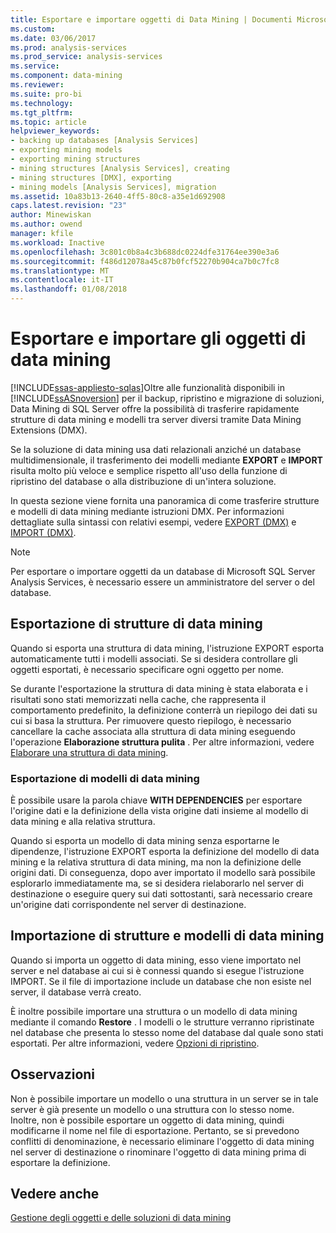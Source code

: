 ```yaml
---
title: Esportare e importare oggetti di Data Mining | Documenti Microsoft
ms.custom: 
ms.date: 03/06/2017
ms.prod: analysis-services
ms.prod_service: analysis-services
ms.service: 
ms.component: data-mining
ms.reviewer: 
ms.suite: pro-bi
ms.technology: 
ms.tgt_pltfrm: 
ms.topic: article
helpviewer_keywords:
- backing up databases [Analysis Services]
- exporting mining models
- exporting mining structures
- mining structures [Analysis Services], creating
- mining structures [DMX], exporting
- mining models [Analysis Services], migration
ms.assetid: 10a83b13-2640-4ff5-80c8-a35e1d692908
caps.latest.revision: "23"
author: Minewiskan
ms.author: owend
manager: kfile
ms.workload: Inactive
ms.openlocfilehash: 3c801c0b8a4c3b688dc0224dfe31764ee390e3a6
ms.sourcegitcommit: f486d12078a45c87b0fcf52270b904ca7b0c7fc8
ms.translationtype: MT
ms.contentlocale: it-IT
ms.lasthandoff: 01/08/2018
---
```

# <a name="export-and-import-data-mining-objects"></a>Esportare e importare gli oggetti di data mining
[!INCLUDE[ssas-appliesto-sqlas](../../includes/ssas-appliesto-sqlas.md)]Oltre alle funzionalità disponibili in [!INCLUDE[ssASnoversion](../../includes/ssasnoversion-md.md)] per il backup, ripristino e migrazione di soluzioni, Data Mining di SQL Server offre la possibilità di trasferire rapidamente strutture di data mining e modelli tra server diversi tramite Data Mining Extensions (DMX).  
  
 Se la soluzione di data mining usa dati relazionali anziché un database multidimensionale, il trasferimento dei modelli mediante **EXPORT** e **IMPORT** risulta molto più veloce e semplice rispetto all'uso della funzione di ripristino del database o alla distribuzione di un'intera soluzione.  
  
 In questa sezione viene fornita una panoramica di come trasferire strutture e modelli di data mining mediante istruzioni DMX. Per informazioni dettagliate sulla sintassi con relativi esempi, vedere [EXPORT &#40;DMX&#41;](../../dmx/export-dmx.md) e [IMPORT &#40;DMX&#41;](../../dmx/import-dmx.md).  
  
> [!NOTE]  
>  Per esportare o importare oggetti da un database di Microsoft SQL Server Analysis Services, è necessario essere un amministratore del server o del database.  
  
## <a name="exporting-data-mining-structures"></a>Esportazione di strutture di data mining  
 Quando si esporta una struttura di data mining, l'istruzione EXPORT esporta automaticamente tutti i modelli associati. Se si desidera controllare gli oggetti esportati, è necessario specificare ogni oggetto per nome.  
  
 Se durante l'esportazione la struttura di data mining è stata elaborata e i risultati sono stati memorizzati nella cache, che rappresenta il comportamento predefinito, la definizione conterrà un riepilogo dei dati su cui si basa la struttura. Per rimuovere questo riepilogo, è necessario cancellare la cache associata alla struttura di data mining eseguendo l'operazione **Elaborazione struttura pulita** . Per altre informazioni, vedere [Elaborare una struttura di data mining](../../analysis-services/data-mining/process-a-mining-structure.md).  
  
### <a name="exporting-data-mining-models"></a>Esportazione di modelli di data mining  
 È possibile usare la parola chiave **WITH DEPENDENCIES** per esportare l'origine dati e la definizione della vista origine dati insieme al modello di data mining e alla relativa struttura.  
  
 Quando si esporta un modello di data mining senza esportarne le dipendenze, l'istruzione EXPORT esporta la definizione del modello di data mining e la relativa struttura di data mining, ma non la definizione delle origini dati. Di conseguenza, dopo aver importato il modello sarà possibile esplorarlo immediatamente ma, se si desidera rielaborarlo nel server di destinazione o eseguire query sui dati sottostanti, sarà necessario creare un'origine dati corrispondente nel server di destinazione.  
  
## <a name="importing-data-mining-structures-and-models"></a>Importazione di strutture e modelli di data mining  
 Quando si importa un oggetto di data mining, esso viene importato nel server e nel database ai cui si è connessi quando si esegue l'istruzione IMPORT. Se il file di importazione include un database che non esiste nel server, il database verrà creato.  
  
 È inoltre possibile importare una struttura o un modello di data mining mediante il comando **Restore** . I modelli o le strutture verranno ripristinate nel database che presenta lo stesso nome del database dal quale sono stati esportati. Per altre informazioni, vedere [Opzioni di ripristino](../../analysis-services/multidimensional-models/restore-options.md).  
  
## <a name="remarks"></a>Osservazioni  
 Non è possibile importare un modello o una struttura in un server se in tale server è già presente un modello o una struttura con lo stesso nome. Inoltre, non è possibile esportare un oggetto di data mining, quindi modificarne il nome nel file di esportazione. Pertanto, se si prevedono conflitti di denominazione, è necessario eliminare l'oggetto di data mining nel server di destinazione o rinominare l'oggetto di data mining prima di esportare la definizione.  
  
## <a name="see-also"></a>Vedere anche  
 [Gestione degli oggetti e delle soluzioni di data mining](../../analysis-services/data-mining/management-of-data-mining-solutions-and-objects.md)  
  
  
